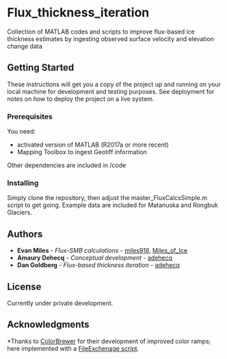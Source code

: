 # Flux_thickness_iteration
Collection of MATLAB codes and scripts to improve flux-based ice thickness estimates by ingesting observed surface velocity and elevation change data

## Getting Started

These instructions will get you a copy of the project up and running on your local machine for development and testing purposes. See deployment for notes on how to deploy the project on a live system.

### Prerequisites

You need:
 - activated version of MATLAB (R2017a or more recent)
 - Mapping Toolbox to ingest Geotiff information

Other dependencies are included in /code

### Installing

Simply clone the repository, then adjust the master_FluxCalcsSimple.m script to get going. Example data are included for Matanuska and Rongbuk Glaciers.

## Authors

* **Evan Miles** - *Flux-SMB calculations* - [miles916](https://github.com/miles916), [Miles_of_Ice](https://twitter.com/Miles_of_Ice)
* **Amaury Dehecq** - *Conceptual development* - [adehecq](https://github.com/adehecq)
* **Dan Goldberg** - *Flux-based thickness iteration* - [adehecq](https://github.com/adehecq)

## License

Currently under private development.

## Acknowledgments
*Thanks to [ColorBrewer](http://colorbrewer2.org/#type=sequential&scheme=BuGn&n=3) for their development of improved color ramps; here implemented with a [FileExchenage script](https://ch.mathworks.com/matlabcentral/fileexchange/34087-cbrewer-colorbrewer-schemes-for-matlab).

